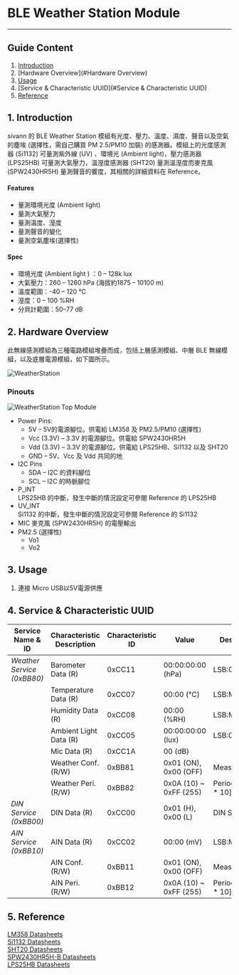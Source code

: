 # BLE Weather Station Module 
---  

## Guide Content  

1. [Introduction](#Introduction)  
2. [Hardware Overview](#Hardware Overview)  
3. [Usage](#Usage)  
4. [Service & Characteristic UUID](#Service & Characteristic UUID)  
5. [Reference](#Reference)  


<a name="Introduction"></a>
## 1. Introduction  

sivann 的 BLE Weather Station 模組有光度、壓力、溫度、濕度、聲音以及空氣的塵埃 (選擇性，需自己購買 PM 2.5/PM10 加裝) 的感測器。模組上的光度感測器 (Si1132) 可量測紫外線 (UV) 、環境光 (Ambient light)，壓力感測器 (LPS25HB) 可量測大氣壓力，溫溼度感測器 (SHT20) 量測溫溼度而麥克風 (SPW2430HR5H) 量測聲音的響度，其相關的詳細資料在 Reference。  

#### Features  
 * 量測環境光度 (Ambient light)  
 * 量測大氣壓力  
 * 量測溫度、溼度  
 * 量測聲音的變化  
 * 量測空氣塵埃(選擇性)  

#### Spec  
 * 環境光度 (Ambient light ) ：0 – 128k lux
 * 大氣壓力：260 – 1260 hPa (海拔約1875 – 10100 m)
 * 溫度範圍：-40 – 120 °C
 * 溼度：0 – 100 %RH
 * 分貝計範圍：50–77 dB


<a name="Hardware Overview"></a>
## 2. Hardware Overview  

此無線感測模組為三種電路模組堆疊而成，包括上層感測模組、中層 BLE 無線模組，以及底層電源模組，如下圖所示。  

![WeatherStation](http://i.imgur.com/edpElLAl.png "WeatherStation")  

### Pinouts  
![WeatherStation Top Module](http://i.imgur.com/5QK3wNmm.png "WeatherStation Top Module")  

* Power Pins:  
  * 5V – 5V的電源腳位。供電給 LM358 及 PM2.5/PM10 (選擇性)  
  * Vcc (3.3V) – 3.3V 的電源腳位。供電給 SPW2430HR5H  
  * Vdd (3.3V) – 3.3V 的電源腳位。供電給 LPS25HB、Si1132 以及 SHT20  
  * GND – 5V、Vcc 及 Vdd 共同的地   
* I2C Pins  
  * SDA – I2C 的資料腳位  
  * SCL – I2C 的時脈腳位  
* P_INT  
LPS25HB 的中斷，發生中斷的情況設定可參閱 Reference 的 LPS25HB  
* UV_INT  
Si1132 的中斷，發生中斷的情況設定可參閱 Reference 的 Si1132  
* MIC 
麥克風 (SPW2430HR5H) 的電壓輸出  
* PM2.5 (選擇性)  
  * Vo1  
  * Vo2  


<a name="Usage"></a>
## 3. Usage  

1. 連接 Micro USB以5V電源供應


<a name="Service & Characteristic UUID"></a>
## 4. Service & Characteristic UUID

|        Service Name & ID             |  Characteristic Description  |  Characteristic ID  |  Value                   |  Description               |  
|--------------------------------------|------------------------------|---------------------|--------------------------|----------------------------|  
|  *Weather Service (0xBB80)*          |  Barometer Data (R)          |  0xCC11             |  00:00:00:00 (hPa)       |  LSB:00:00:MSB             |  
|                                      |  Temperature Data (R)        |  0xCC07             |  00:00 (°C)              |  LSB:MSB                   |  
|                                      |  Humidity Data (R)           |  0xCC08             |  00:00 (%RH)             |  LSB:MSB                   |  
|                                      |  Ambient Light Data (R)      |  0xCC05             |  00:00:00:00 (lux)       |  LSB:00:00:MSB             |  
|                                      |  Mic Data (R)                |  0xCC1A             |  00 (dB)                 |                            |  
|                                      |  Weather Conf. (R/W)         |  0xBB81             |  0x01 (ON), 0x00 (OFF)   |  Measurement               |  
|                                      |  Weather Peri. (R/W)         |  0xBB82             |  0x0A (10) ~ 0xFF (255)  |  Period = [Input * 10] ms  |  
|  *DIN Service (0xBB00)*              |  DIN Data (R)                |  0xCC00             |  0x01 (H), 0x00 (L)      |  DIN Status                |  
|  *AIN Service (0xBB10)*              |  AIN Data (R)                |  0xCC02             |  00:00 (mV)              |  LSB:MSB                   |  
|                                      |  AIN Conf. (R/W)             |  0xBB11             |  0x01 (ON), 0x00 (OFF)   |  Measurement               |  
|                                      |  AIN Peri. (R/W)             |  0xBB12             |  0x0A (10) ~ 0xFF (255)  |  Period = [Input * 10] ms  |  


<a name="Reference"></a>
## 5. Reference   

[LM358 Datasheets](http://www.ti.com/lit/ds/symlink/lm358.pdf "LM358")  
[Si1132 Datasheets](https://www.silabs.com/Support%20Documents/TechnicalDocs/Si1132.pdf "Si1132")  
[SHT20 Datasheets](https://www.sensirion.com/fileadmin/user_upload/customers/sensirion/Dokumente/Humidity_Sensors/Sensirion_Humidity_Sensors_SHT20_Datasheet_V4.pdf "SHT20")  
[SPW2430HR5H-B Datasheets](http://www.mouser.com/ds/2/218/-531228.pdf "SPW2430HR5H-B")  
[LPS25HB Datasheets](http://www.st.com/content/ccc/resource/technical/document/datasheet/9a/4c/aa/72/1f/45/4e/24/DM00141379.pdf/files/DM00141379.pdf/jcr:content/translations/en.DM00141379.pdf "LPS25HB")  
